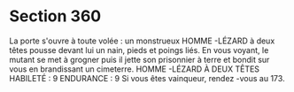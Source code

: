 # Section 360

La porte s'ouvre à toute volée : un monstrueux HOMME -LÉZARD
à deux têtes pousse devant lui un nain, pieds et poings liés. En
vous voyant, le mutant se met à grogner puis il jette son prisonnier
à terre et bondit sur vous en brandissant un cimeterre.
HOMME -LÉZARD
À DEUX TÊTES HABILETÉ : 9 ENDURANCE : 9
Si vous êtes vainqueur, rendez -vous au  173.